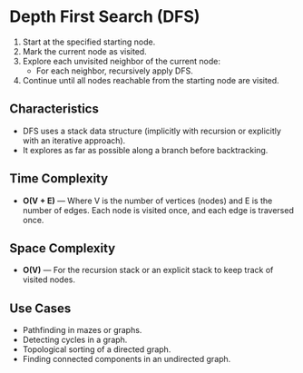 # Depth First Search (DFS)

1. Start at the specified starting node.
2. Mark the current node as visited.
3. Explore each unvisited neighbor of the current node:
   - For each neighbor, recursively apply DFS.
4. Continue until all nodes reachable from the starting node are visited.

## Characteristics
- DFS uses a stack data structure (implicitly with recursion or explicitly with an iterative approach).
- It explores as far as possible along a branch before backtracking.

## Time Complexity
- **O(V + E)** — Where V is the number of vertices (nodes) and E is the number of edges. Each node is visited once, and each edge is traversed once.

## Space Complexity
- **O(V)** — For the recursion stack or an explicit stack to keep track of visited nodes.

## Use Cases
- Pathfinding in mazes or graphs.
- Detecting cycles in a graph.
- Topological sorting of a directed graph.
- Finding connected components in an undirected graph.